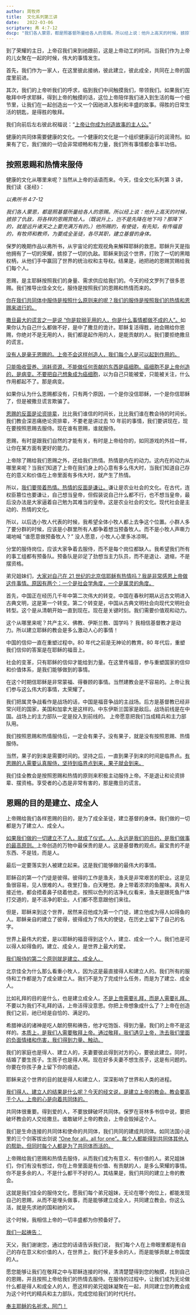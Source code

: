 ```yaml
---
author: 周牧师
title:  文化系列第三讲
date:   2022-03-06
scripture: 弗 4:7-12
dscp: "我们各人蒙恩，都是照基督所量给各人的恩赐。所以经上说：他升上高天的时候，掳掠了仇敌，将各样的恩赐赏给人。他所赐的，有使徒，有先知，有传福音的，有牧师和教师，为要成全圣徒，各尽其职，建立基督的身体。"
---
```


到了荣耀的主日，上帝召我们来到祂跟前，这是上帝动工的时间。当我们作为上帝的儿女聚在一起的时候，伟大的事情发生。

首先，我们作为一家人，在这里彼此接纳，彼此建立，彼此成全，共同在上帝的国度里前进。

其次，我们的上帝听我们的呼求，临到我们中间触摸我们，带领我们。如果我们在敬拜中呼求耶稣，得到上帝的触摸的话，这位上帝陪伴我们进入到生活的每一个细节里，让我们在一起创造出一个又一个因祂进入胜利和丰盛的故事。得胜的日常生活的钥匙，是得胜的敬拜。

我们向前后左右彼此祝福说：“<u>上帝让你成为创造故事的主人公。</u>”

健康的共同体需要健康的文化。一个健康的文化是一个组织健康运行的润滑剂。如果有了它，我们做的一切会非常顺畅和有力量，我们所有事情都会事半功倍。

## 按照恩赐和热情来服侍

健康的文化从哪里来呢？当然从上帝的话语而来。今天，佳全文化系列第 3 讲，我们读《圣经》：

*以弗所书 4:7-12*

*我们各人蒙恩，都是照基督所量给各人的恩赐。所以经上说：他升上高天的时候，掳掠了仇敌，将各样的恩赐赏给人。（既说升上，岂不是先降在地下吗？那降下的，就是远升诸天之上要充满万有的。）他所赐的，有使徒，有先知，有传福音的，有牧师和教师，为要成全圣徒，各尽其职，建立基督的身体。*


保罗的晚期作品以弗所书，从宇宙论的宏观视角来解释耶稣的救恩。耶稣升天是指他拥有了一切的荣耀，掳掠了一切的仇敌。耶稣来到这个世界，打败了一切的黑暗权柄，从他们手中赢回了世界的统治权和主导权。结果是，祂把祂的恩赐赏赐给我们每个人。

恩赐，是主耶稣按照我们的身量、需求供应给我们的。今天的经文罗列了很多恩赐。我们推导出佳全文化，服侍是按照我们的恩赐和热情而来的。

<u>你在我们共同体中服侍是按照什么原则来的呢？我们的服侍是按照我们的热情和恩赐来进行的。</u>

<u>撒旦最大的谎言之一是说 “你是软弱无用的人，你是什么事情都做不成的人”。</u>如果你认为自己什么都做不好，是中了撒旦的诡计。耶稣复活得胜，祂会赐给你恩赐，你绝对不是无用的人，我们都是起作用的人，是能贡献的人。我们要拒绝撒旦的谎言。

<u>没有人是毫无恩赐的。上帝不会这样创造人，我们每个人是可以起到作用的。</u>

<u>只能吸收营养、消耗资源，不能做任何贡献的东西是癌细胞。癌细胞不是上帝创造的，是病变。不要把自己想象成为癌细胞</u>，以为自己只能被爱，只能被关注，什么作用都起不了。那是病变。

如果你认为什么恩赐都没有，只有两个原因，一个是你没信耶稣，一个是你信耶稣了，但是被撒旦谎言欺骗了。

<u>恩赐的反面是论资排辈</u>，比比我们谁信的时间长，比比我们谁在教会待的时间长。我们教会深恶痛绝论资排辈，不要老是讲过去 10 年前的事情，我们要讲现在，现在要按照恩赐去服侍。现在谁有恩赐，谁就服侍。

恩赐，有时是跟我们自然的才能有关，有时是上帝给你的，如同游戏的外挂一样，让你在某方面有更好的能力。

上帝除了赐给我们恩赐之外，还给我们热情。热情是内在的动力。这内在的动力从哪里来呢？当我们知道了上帝在我们身上的心意有多么伟大时，当我们知道自己存在的意义和价值在上帝里面有多伟大时，就产生了热情。

所以，<u>我们要带着热情。热情的反面是谦让。</u>谦让是农业社会的文化。在古代，连权臣篡位也要谦让，自己想当皇帝，但假装说自己什么都不行，也不想当皇帝，最后没办法是大家逼着自己勉为其难当的皇帝。这是农业社会的文化。现代社会是主动的、热情的文化。

所以，以后选小牧人代表的时候，我希望全体小牧人都上去争这个位置。小群人多了要分群的时候，应该是小群里所有人都争着想当预备牧人。而不是小牧人声嘶力竭地喊 “谁愿意做预备牧人？” 没人愿意，小牧人心里多冰凉啊。

分堂的服侍岗位，应该大家争着去服侍，而不是每个岗位都缺人。我希望我们所有的事工组都有预备队。预备队是卯足了劲想当主力队员，而不是退让、退缩，不是摆资格。

弟兄姐妹们，<u>大家对自己在 21 世纪的北京信耶稣有热情吗？我是非常感恩上帝做这件事情。原因有两个：一个是社会学角度，一个是属灵的角度。</u>

首先，中国正在经历几千年中第二次伟大的转变。中国在春秋时期从远古文明进入古典文明，这是第一个转变。第二个转变是，中国从古典文明社会向现代文明社会转型。这个是从清朝开始一直到现在。现在是关键时刻。我们需要价值观和动力。

这个从哪里来呢？共产主义、佛教、伊斯兰教、国学吗？ 我相信基督教才是动力。所以建立耶稣的教会是多么激动人心的事情！ 

中国的信仰一直在重塑过程中。80 年代之前是无神论的教育。80 年代后，重塑我们信仰的答案是在耶稣的福音上。

社会的变革，只有耶稣的信仰才能给到力量。在这里传福音，参与重塑国家的信仰和价值体系，是我们能够做到的事情。

在这个时期信耶稣是非常蒙福、得眷顾的事情。当然建教会是不容易的。上帝让我们参与这么伟大的事情，太荣耀了。

我们把属灵争战看作是战场的话，中国是福音争战的主战场。后方是基督教已经非常兴旺的国家，美国和加拿大是这样的。中东伊斯兰国家是敌后。战场前线是在中国。战场上的主力部队一定是投入到前线的。 上帝愿意把我们当成精兵和主力部队用。

我们按照恩赐和热情服侍后，一定会有果子。没有果子，就是没有按照恩赐、热情服侍。

当然，果子的到来是需要时间的。坚持之后，一直到果子到来的时间是临界点。<u>有恩赐的人需要认真服侍，坚持到临界点到来，果子就会到来。</u>

我们佳全教会是按照恩赐和热情的原则来积极主动服侍上帝。不是退让和论资排辈、摆资格。享受者的心态是非常有害的，那是撒旦的谎言。

## 恩赐的目的是建立、成全人

上帝赐给我们各样恩赐的目的，是为了成全圣徒，建立基督的身体。我们做的一切都是为了建立人、成全人。

<u>如果我们做的一切建立不了人，就成了仪式。人，永远是我们的目的，是我们做事的最高原则。</u>上帝创造的万物中最保贵的是人。这是基督教的观点。最宝贵的不是东西、不是钱，而是人。

最后一定要落实到人被建立起来。这是我们能够做的最伟大的事情。

耶稣召的第一个门徒是彼得。彼得的工作是渔夫，渔夫是非常艰苦的职业。这是见鱼很容易，见人很难的人。夜里打鱼，白天睡觉。身上带着浓浓的鱼腥味。真有人接近他，都会捂着鼻子绕着他走。按照以色列的洁净礼仪看来，渔夫是跟死鱼尸体打交道的，是不洁净的职业。人们都不愿意跟他们来往。

但是，耶稣来到这个世界，居然来召他成为第一个门徒，建立他成为得人如得鱼的人。耶稣亲自的建立了彼得，彼得成为了伟大的使徒，在历史上留下了自己的名字。

世界上最伟大的爱，是以耶稣的福音得到这个人，建立、成全一个人。我们也是可以得人如得鱼的。建立、成全人，是世界上最大的爱。

<u>我们服侍的第二个原则就是建立、成全人。</u>

北京佳全为什么那么看重小牧人，因为这是最直接得人和建立人的。我们所有的服侍和工作都是为了成全建立人。我们不是为了完成什么任务，而是为了建立、成全人。

比如礼拜的目的是什么，也是建立成全人。<u>不是上帝需要礼拜，而是人需要礼拜。</u>不要以为我们不礼拜的话，上帝活得没意思。你把上帝想象成什么了？上帝在创造我们之前，祂已经是自恰的、满足的。

希腊神话的诸神是吃人献的祭和祷告，他才吃饱饭、得到力量。我们的上帝不是这样的。<u>本质上，是我们人需要敬拜上帝。通过敬拜，我们遇见上帝，洗去我们里面的负面情绪和伤害，我们得到力量、触动。</u>

我们的家庭也是得人、建立人的，夫妻要彼此得到对方的心，要彼此建立。同时，结婚了要生孩子。生孩子也是得人啊。现在好多夫妻不想生孩子，这是有问题的。你要在你孩子身上留下你的痕迹。

耶稣来这个世界的目的就是得人和建立人，深深影响了世界和人类的进程。

<u>我们得人、建立人的结果是什么呢？今天的经文说，是建立上帝的教会。教会要高于个人，上帝的心是向着共同体的。</u>

共同体很重要。得到爱的人，不要放肆破坏共同体。保罗在哥林多书信中说，要把破坏教会的人交给撒旦。谁敢破坏上帝的教会，上帝会毁掉这个人。

我们是生命连接的共同体和使命的共同体，我们共同的建成共同体。如同法国小说里的三个剑客拔出剑说 <u>“One for all，all for one”。每个人都能得到共同体其他人的帮助，但同时每个人都是为了共同体而活的。</u>

上帝赐给我们恩赐和热情去服侍，从而我们成为有意义、有价值的人。弟兄姐妹们，你们有没有想过，你在上帝里面是有价值、有贡献的人，是多么荣耀的事情。你不是多余的人，不是什么都干不好的人。其结果是，我们共同的建立上帝的教会。

这就是我们佳全的服侍文化，愿我们每个弟兄姐妹，无论在哪个岗位上，都能发现自己的恩赐，从而不是埋头做事，而是能够建立成全人，共同建立教会。你这么活，就是先求祂的国和祂的义。

这个时候，我相信上帝的一切丰盛都为你预备好了。

<u>我们一起祷告：</u>

天父，我们谢谢您，通过您的话语告诉我们说， 我们每个人在上帝眼里都是有自己的存在意义和价值的人，在世界上，我们不是多余的人，而是能够贡献上帝国度的人。

愿您能够让我们在敬拜之中与耶稣连接的时候，清清楚楚得到您的触摸，找到自己的恩赐，并且按照上帝给我们的热情去服侍。在服侍的过程中，让我们成为无论做什么都是得人和成全人的人，愿这样的弟兄姐妹凝聚在一起，共同建立您的教会成为这个时代的精兵和主力部队，完成您给我们的时代托付。

<u>奉主耶稣的名祈求，阿门！</u>